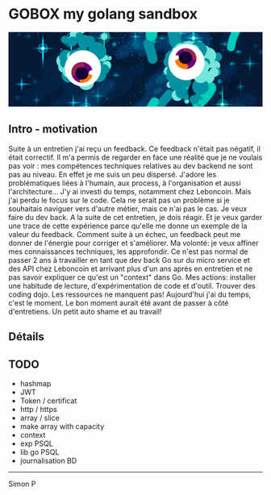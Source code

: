 # GOBOX my golang sandbox

![](https://github.com/haagor/gobox/blob/main/img/line.png)

## Intro - motivation

Suite à un entretien j'ai reçu un feedback. Ce feedback n'était pas négatif, il était correctif. Il m'a permis de regarder en face une réalité que je ne voulais pas voir : mes compétences techniques relatives au dev backend ne sont pas au niveau.
En effet je me suis un peu dispersé. J'adore les problématiques liées à l'humain, aux process, à l'organisation et aussi l'architecture... J'y ai investi du temps, notamment chez Leboncoin. Mais j'ai perdu le focus sur le code. Cela ne serait pas un problème si je souhaitais naviguer vers d'autre métier, mais ce n'ai pas le cas. Je veux faire du dev back.
A la suite de cet entretien, je dois réagir. Et je veux garder une trace de cette expérience parce qu'elle me donne un exemple de la valeur du feedback. Comment suite à un échec, un feedback peut me donner de l'énergie pour corriger et s'améliorer.
Ma volonté: je veux affiner mes connaissances techniques, les approfondir. Ce n'est pas normal de passer 2 ans à travailler en tant que dev back Go sur du micro service et des API chez Leboncoin et arrivant plus d'un ans après en entretien et ne pas savoir expliquer ce qu'est un "context" dans Go.
Mes actions: installer une habitude de lecture, d'expérimentation de code et d'outil. Trouver des coding dojo. Les ressources ne manquent pas! Aujourd'hui j'ai du temps, c'est le moment. Le bon moment aurait été avant de passer à côté d'entretiens. Un petit auto shame et au travail!


## Détails

## TODO

- hashmap
- JWT
- Token / certificat
- http / https
- array / slice
- make array with capacity
- context
- exp PSQL
- lib go PSQL
- journalisation BD


---

Simon P